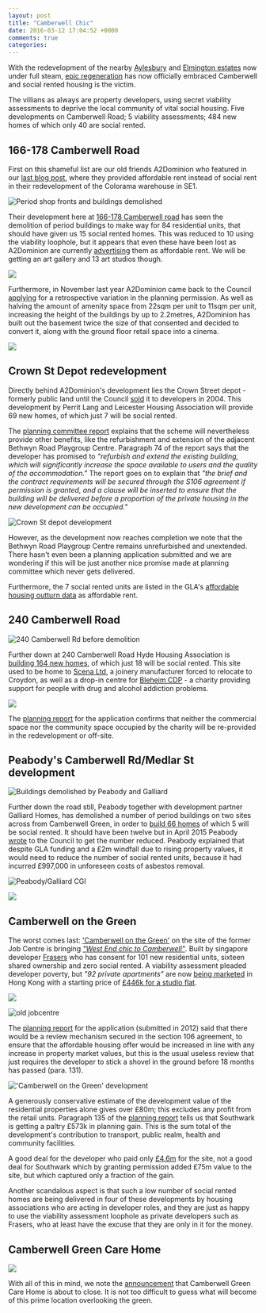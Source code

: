 ```yaml
---
layout: post
title: "Camberwell Chic"
date: 2016-03-12 17:04:52 +0000
comments: true
categories: 
---
```

With the redevelopment of the nearby [Aylesbury](http://crappistmartin.github.io/aylesbury-estate/) and [Elmington estates](http://crappistmartin.github.io/elmington-estate-regeneration/) now under full steam, [epic regeneration](http://www.southwarkregeneration.co.uk/) has now officially embraced Camberwell and social rented housing is the victim.  

The villians as always are property developers, using secret viability assessments to deprive the local community of vital social housing.
Five developments on Camberwell Road; 5 viability assessments; 484 new homes of which only 40 are social rented.
 
## 166-178 Camberwell Road
First on this shameful list are our old friends A2Dominion who featured in our [last blog post](/2016-02-16-the-affordable-housing-mirage/), where they provided affordable rent instead of social rent in their redevelopment of the Colorama warehouse in SE1.  

![Period shop fronts and buildings demolished](http://crappistmartin.github.io/images/wyndhamcamberwelljunction.jpg)

Their development here at [166-178 Camberwell road](http://planbuild.southwark.gov.uk/documents/?GetDocument=%7b%7b%7b!bpCt0dX5ay5Yt8dnMGRUPQ%3d%3d!%7d%7d%7d) has seen the demolition of period buildings to make way for 84 residential units, that should have given us 15 social rented homes. This was reduced to 10 using the viability loophole, but it appears that even these have been lost as A2Dominion are currently [advertising](http://www.a2dominion.co.uk/press-releases?pressid=360) them as affordable rent. We will be getting an art gallery and 13 art studios though. 

![](http://crappistmartin.github.io/images/dominionar.png)

Furthermore, in November last year A2Dominion came back to the Council [applying](http://planbuild.southwark.gov.uk/documents/?casereference=15/AP/4739&system=DC) for a retrospective variation in the planning permission. As well as halving the amount of amenity space from 22sqm per unit to 11sqm per unit, increasing the height of the buildings by up to 2.2metres, A2Dominion has built out the basement twice the size of that consented and decided to convert it, along with the ground floor retail space into a cinema.

![](http://crappistmartin.github.io/images/wyndhamcamberwell.jpg) 


## Crown St Depot redevelopment
Directly behind A2Dominion's development lies the Crown Street depot - formerly public land until the Council [sold](http://crappistmartin.github.io/images/LRegisterCrownStreetDepot.pdf) it to developers in 2004. This development by Perrit Lang and Leicester Housing Association will provide 69 new homes, of which just 7 will be social rented. 

The [planning committee report](http://planbuild.southwark.gov.uk/documents/?GetDocument=%7b%7b%7b!Pdhuk%2f2yE0RCmdPqLV1odQ%3d%3d!%7d%7d%7d) explains that the scheme will nevertheless provide other benefits, like the refurbishment and extension of the adjacent Bethwyn Road Playgroup Centre. Paragraph 74 of the report says that the developer has promised to _"refurbish and extend the existing building, which will significantly increase the space available to users and the quality of the accommodation."_ The report goes on to explain that _"the brief and the contract requirements will be secured through the S106 agreement if permission is granted, and a clause will be inserted to ensure that the building will be delivered before a proportion of the private housing in the new development can be occupied."_ 

![Crown St depot development](http://crappistmartin.github.io/images/crownstreet.jpg)

However, as the development now reaches completion we note that the Bethwyn Road Playgroup Centre remains unrefurbished and unextended. There hasn't even been a planning application submitted and we are wondering if this will be just another nice promise made at planning committee which never gets delivered.  

Furthermore, the 7 social rented units are listed in the GLA's [affordable housing outturn data](http://data.london.gov.uk/dataset/gla-affordable-housing-programme-outturn/resource/0c87e5dc-f1e9-4edf-b246-bef6b40a9ba3) as affordable rent. 

## 240 Camberwell Road
![240 Camberwell Rd before demolition](http://crappistmartin.github.io/images/240camberwellroad.png)

Further down at 240 Camberwell Road Hyde Housing Association is [building 164 new homes](https://www.hydenewhomes.co.uk/properties/camberwell-os3), of which just 18 will be social rented. This site used to be home to [Scena Ltd](http://www.scenapro.com/contact.html), a joinery manufacturer forced to relocate to Croydon, as well as a drop-in centre for [Bleheim CDP](http://blenheimcdp.org.uk/) - a charity providing support for people with drug and alcohol addiction problems. 

![](http://crappistmartin.github.io/images/240crdemolition.jpg)


The [planning report](http://moderngov.southwark.gov.uk/documents/s50981/Report.pdf) for the application confirms that neither the commercial space nor the community space occupied by the charity will be re-provided in the redevelopment or off-site.

## Peabody's Camberwell Rd/Medlar St development
![Buildings demolished by Peabody and Galliard](http://crappistmartin.github.io/images/Peabody-Camberwell-Road.jpg)

Further down the road still, Peabody together with development partner Galliard Homes, has demolished a number of period buildings on two sites across from Camberwell Green, in order to [build 66 homes](http://planbuild.southwark.gov.uk/documents/?casereference=12/AP/2444&system=DC) of which 5 will be social rented. It should have been twelve but in April 2015 Peabody [wrote](http://planbuild.southwark.gov.uk/documents/?GetDocument=%7b%7b%7b!Zzn2DsRQ760hOnwRlwN7xQ%3d%3d!%7d%7d%7d) to the Council to get the number reduced. Peabody explained that despite GLA funding and a £2m windfall due to rising property values, it would need to reduce the number of social rented units, because it had incurred £997,000 in unforeseen costs of asbestos removal. 


![Peabody/Galliard CGI](http://crappistmartin.github.io/images/peabodycrplan.png)


![](http://www.peabody.org.uk/media/1080/camberwell-road.jpg)

## Camberwell on the Green
The worst comes last: ['Camberwell on the Green'](http://www.camberwellonthegreen.co.uk/) on the site of the former Job Centre is bringing [_"West End chic to Camberwell"_](http://www.wharf.co.uk/news/property/singapore-developer-wants-bring-chic-10071222). Built by singapore developer [Frasers](http://www.fraserspropertydev.com/current.asp?project=camberwell) who has consent for 101 new residential units, sixteen shared ownership and zero social rented. A viability assessment pleaded developer poverty, but _"92 private apartments"_ are now [being marketed](http://www.thestandard.com.hk/section-news.php?id=166559&story_id=46172578&d_str=20160226&fc=13) in Hong Kong with a starting price of [£446k for a studio flat](http://www.wharf.co.uk/news/property/singapore-developer-wants-bring-chic-10071222).

![](http://crappistmartin.github.io/images/camberwellotg.jpg)

![old jobcentre](http://crappistmartin.github.io/images/camberwellonthegreen.png)

The [planning report](http://moderngov.southwark.gov.uk/documents/s39688/Appendix%201%20Planning%20Committee%20Report%202%20July%202013.pdf) for the application (submitted in 2012) said that there would be a review mechanism secured in the section 106 agreement, to ensure that the affordable housing offer would be increased in line with any increase in property market values, but this is the usual useless review that just requires the developer to stick a shovel in the ground before 18 months has passed (para. 131).

!['Camberwell on the Green' development](http://www.camberwellonthegreen.co.uk/uploads/slide1.jpg) 

A generously conservative estimate of the development value of the residential properties alone gives over £80m; this excludes any profit from the retail units. Paragraph 135 of the [planning report](http://moderngov.southwark.gov.uk/documents/s39688/Appendix%201%20Planning%20Committee%20Report%202%20July%202013.pdf) tells us that Southwark is getting a paltry £573k in planning gain. This is the sum total of the development's contribution to transport, public realm, health and community facilities.

A good deal for the developer who paid only [£4.6m](http://crappistmartin.github.io/images/LRegisterCamberwellOnTheGreen.pdf) for the site, not a good deal for Southwark which by granting permission added £75m value to the site, but which captured only a fraction of the gain.

Another scandalous aspect is that such a low number of social rented homes are being delivered in four of these developments by housing associations who are acting in developer roles, and they are just as happy to use the viability assessment loophole as private developers such as Frasers, who at least have the excuse that they are only in it for the money. 

## Camberwell Green Care Home
![](http://www.southwarknews.co.uk/wp-content/uploads/2015/10/Camberwell-Green-Care-home.jpg)

With all of this in mind, we note the [announcement](http://www.southwarknews.co.uk/news/search-to-find-35-oaps-new-places-as-care-home-to-close/) that Camberwell Green Care Home is about to close. It is not too difficult to guess what will become of this prime location overlooking the green.

